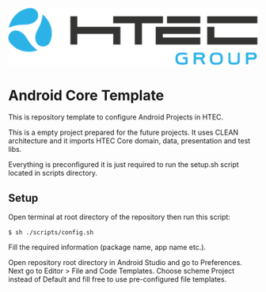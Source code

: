 ![HTEC Group](htec_logo.png)

# Android Core Template

This is repository template to configure Android Projects in HTEC.

This is a empty project prepared for the future projects. It uses CLEAN architecture and it imports HTEC Core domain, data, presentation and test libs.

Everything is preconfigured it is just required to run the setup.sh script located in scripts directory.

## Setup

Open terminal at root directory of the repository then run this script:
```
$ sh ./scripts/config.sh
```

Fill the required information (package name, app name etc.).

Open repository root directory in Android Studio and go to Preferences. Next go to Editor > File and Code Templates. Choose scheme Project instead of Default and fill free to use pre-configured file templates.
